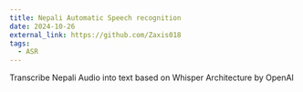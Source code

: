 ```yaml
---
title: Nepali Automatic Speech recognition
date: 2024-10-26
external_link: https://github.com/Zaxis018
tags:
  - ASR
---
```


Transcribe Nepali Audio into text based on Whisper Architecture by OpenAI

<!--more-->
